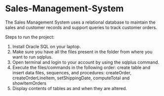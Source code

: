 # Sales-Management-System
The Sales Management System uses a relational database to maintain the sales and customer records and support queries to track customer orders.

Steps to run the project:
1. Install Oracle SQL on your laptop.
2. Make sure you have all the files present in the folder from where you want to run sqlplus.
3. Open terminal and login to your account by using the sqlplus command.
4. Execute the files/commands in the following order: create table and insert data files, sequences, and procedures: createOrder, createOrderLineItem, setShippingDate, computeTotal and showItemOrders
5. Display contents of tables as and when they are altered.
